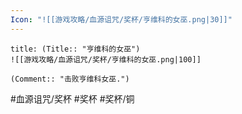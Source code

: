 ```yaml
---
Icon: "![[游戏攻略/血源诅咒/奖杯/亨维科的女巫.png|30]]"
---
```

```ad-common-bronze-trophy
title: (Title:: "亨维科的女巫")
![[游戏攻略/血源诅咒/奖杯/亨维科的女巫.png|100]]

(Comment:: "击败亨维科女巫.")
```

#血源诅咒/奖杯 #奖杯 #奖杯/铜
